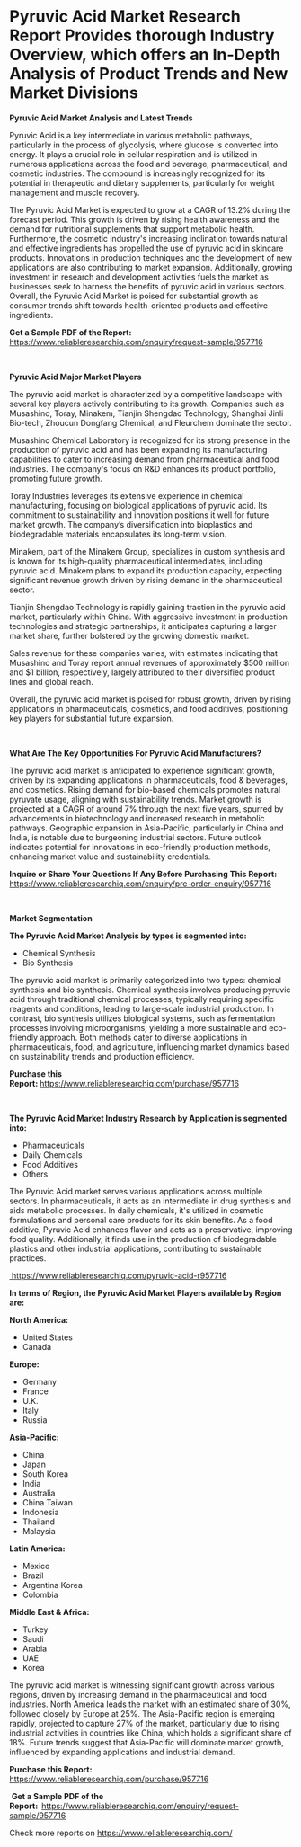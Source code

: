 <p><h1>Pyruvic Acid Market Research Report Provides thorough Industry Overview, which offers an In-Depth Analysis of Product Trends and New Market Divisions</h1></p><p><strong>Pyruvic Acid Market Analysis and Latest Trends</strong></p>
<p><p>Pyruvic Acid is a key intermediate in various metabolic pathways, particularly in the process of glycolysis, where glucose is converted into energy. It plays a crucial role in cellular respiration and is utilized in numerous applications across the food and beverage, pharmaceutical, and cosmetic industries. The compound is increasingly recognized for its potential in therapeutic and dietary supplements, particularly for weight management and muscle recovery.</p><p>The Pyruvic Acid Market is expected to grow at a CAGR of 13.2% during the forecast period. This growth is driven by rising health awareness and the demand for nutritional supplements that support metabolic health. Furthermore, the cosmetic industry's increasing inclination towards natural and effective ingredients has propelled the use of pyruvic acid in skincare products. Innovations in production techniques and the development of new applications are also contributing to market expansion. Additionally, growing investment in research and development activities fuels the market as businesses seek to harness the benefits of pyruvic acid in various sectors. Overall, the Pyruvic Acid Market is poised for substantial growth as consumer trends shift towards health-oriented products and effective ingredients.</p></p>
<p><strong>Get a Sample PDF of the Report:&nbsp;</strong> <a href="https://www.reliableresearchiq.com/enquiry/request-sample/957716?utm_campaign=2780&utm_medium=2&utm_source=Github&utm_content=ia&utm_term=31032025&utm_id=pyruvic-acid">https://www.reliableresearchiq.com/enquiry/request-sample/957716</a></p>
<p>&nbsp;</p>
<p><strong>Pyruvic Acid Major Market Players</strong></p>
<p><p>The pyruvic acid market is characterized by a competitive landscape with several key players actively contributing to its growth. Companies such as Musashino, Toray, Minakem, Tianjin Shengdao Technology, Shanghai Jinli Bio-tech, Zhoucun Dongfang Chemical, and Fleurchem dominate the sector.</p><p>Musashino Chemical Laboratory is recognized for its strong presence in the production of pyruvic acid and has been expanding its manufacturing capabilities to cater to increasing demand from pharmaceutical and food industries. The company's focus on R&D enhances its product portfolio, promoting future growth.</p><p>Toray Industries leverages its extensive experience in chemical manufacturing, focusing on biological applications of pyruvic acid. Its commitment to sustainability and innovation positions it well for future market growth. The company’s diversification into bioplastics and biodegradable materials encapsulates its long-term vision.</p><p>Minakem, part of the Minakem Group, specializes in custom synthesis and is known for its high-quality pharmaceutical intermediates, including pyruvic acid. Minakem plans to expand its production capacity, expecting significant revenue growth driven by rising demand in the pharmaceutical sector.</p><p>Tianjin Shengdao Technology is rapidly gaining traction in the pyruvic acid market, particularly within China. With aggressive investment in production technologies and strategic partnerships, it anticipates capturing a larger market share, further bolstered by the growing domestic market.</p><p>Sales revenue for these companies varies, with estimates indicating that Musashino and Toray report annual revenues of approximately $500 million and $1 billion, respectively, largely attributed to their diversified product lines and global reach.</p><p>Overall, the pyruvic acid market is poised for robust growth, driven by rising applications in pharmaceuticals, cosmetics, and food additives, positioning key players for substantial future expansion.</p></p>
<p>&nbsp;</p>
<p><strong>What Are The Key Opportunities For Pyruvic Acid Manufacturers?</strong></p>
<p><p>The pyruvic acid market is anticipated to experience significant growth, driven by its expanding applications in pharmaceuticals, food & beverages, and cosmetics. Rising demand for bio-based chemicals promotes natural pyruvate usage, aligning with sustainability trends. Market growth is projected at a CAGR of around 7% through the next five years, spurred by advancements in biotechnology and increased research in metabolic pathways. Geographic expansion in Asia-Pacific, particularly in China and India, is notable due to burgeoning industrial sectors. Future outlook indicates potential for innovations in eco-friendly production methods, enhancing market value and sustainability credentials.</p></p>
<p><strong>Inquire or Share Your Questions If Any Before Purchasing This Report:</strong> <a href="https://www.reliableresearchiq.com/enquiry/pre-order-enquiry/957716?utm_campaign=2780&utm_medium=2&utm_source=Github&utm_content=ia&utm_term=31032025&utm_id=pyruvic-acid">https://www.reliableresearchiq.com/enquiry/pre-order-enquiry/957716</a></p>
<p>&nbsp;</p>
<p><strong>Market Segmentation</strong></p>
<p><strong>The Pyruvic Acid Market Analysis by types is segmented into:</strong></p>
<p><ul><li>Chemical Synthesis</li><li>Bio Synthesis</li></ul></p>
<p><p>The pyruvic acid market is primarily categorized into two types: chemical synthesis and bio synthesis. Chemical synthesis involves producing pyruvic acid through traditional chemical processes, typically requiring specific reagents and conditions, leading to large-scale industrial production. In contrast, bio synthesis utilizes biological systems, such as fermentation processes involving microorganisms, yielding a more sustainable and eco-friendly approach. Both methods cater to diverse applications in pharmaceuticals, food, and agriculture, influencing market dynamics based on sustainability trends and production efficiency.</p></p>
<p><strong>Purchase this Report:&nbsp;</strong><a href="https://www.reliableresearchiq.com/purchase/957716?utm_campaign=2780&utm_medium=2&utm_source=Github&utm_content=ia&utm_term=31032025&utm_id=pyruvic-acid">https://www.reliableresearchiq.com/purchase/957716</a></p>
<p>&nbsp;</p>
<p><strong>The Pyruvic Acid Market Industry Research by Application is segmented into:</strong></p>
<p><ul><li>Pharmaceuticals</li><li>Daily Chemicals</li><li>Food Additives</li><li>Others</li></ul></p>
<p><p>The Pyruvic Acid market serves various applications across multiple sectors. In pharmaceuticals, it acts as an intermediate in drug synthesis and aids metabolic processes. In daily chemicals, it's utilized in cosmetic formulations and personal care products for its skin benefits. As a food additive, Pyruvic Acid enhances flavor and acts as a preservative, improving food quality. Additionally, it finds use in the production of biodegradable plastics and other industrial applications, contributing to sustainable practices.</p></p>
<p><a href="https://www.reliableresearchiq.com/pyruvic-acid-r957716?utm_campaign=2780&utm_medium=2&utm_source=Github&utm_content=ia&utm_term=31032025&utm_id=pyruvic-acid">&nbsp;https://www.reliableresearchiq.com/pyruvic-acid-r957716</a></p>
<p><strong>In terms of Region, the Pyruvic Acid Market Players available by Region are:</strong></p>
<p>
    <p> <strong> North America: </strong>
        <ul>
            <li>United States</li>
            <li>Canada</li>
        </ul>
        </p> 
    <p> <strong> Europe: </strong>
        <ul>
            <li>Germany</li>
            <li>France</li>
            <li>U.K.</li>
            <li>Italy</li>
            <li>Russia</li>
        </ul>
        </p> 
    <p> <strong> Asia-Pacific: </strong>
        <ul>
            <li>China</li>
            <li>Japan</li>
            <li>South Korea</li>
            <li>India</li>
            <li>Australia</li>
            <li>China Taiwan</li>
            <li>Indonesia</li>
            <li>Thailand</li>
            <li>Malaysia</li>
        </ul>
        </p> 
    <p> <strong> Latin America: </strong>
        <ul>
            <li>Mexico</li>
            <li>Brazil</li>
            <li>Argentina Korea</li>
            <li>Colombia</li>
        </ul>
        </p> 
    <p> <strong> Middle East & Africa: </strong>
        <ul>
            <li>Turkey</li>
            <li>Saudi</li>
            <li>Arabia</li>
            <li>UAE</li>
            <li>Korea</li>
        </ul>
    </p>
    </p>
<p><p>The pyruvic acid market is witnessing significant growth across various regions, driven by increasing demand in the pharmaceutical and food industries. North America leads the market with an estimated share of 30%, followed closely by Europe at 25%. The Asia-Pacific region is emerging rapidly, projected to capture 27% of the market, particularly due to rising industrial activities in countries like China, which holds a significant share of 18%. Future trends suggest that Asia-Pacific will dominate market growth, influenced by expanding applications and industrial demand.</p></p>
<p><strong>Purchase this Report: </strong><a href="https://www.reliableresearchiq.com/purchase/957716?utm_campaign=2780&utm_medium=2&utm_source=Github&utm_content=ia&utm_term=31032025&utm_id=pyruvic-acid">https://www.reliableresearchiq.com/purchase/957716</a></p>
<p>&nbsp;<strong>Get a Sample PDF of the Report:&nbsp;&nbsp;</strong><a href="https://www.reliableresearchiq.com/enquiry/request-sample/957716?utm_campaign=2780&utm_medium=2&utm_source=Github&utm_content=ia&utm_term=31032025&utm_id=pyruvic-acid">https://www.reliableresearchiq.com/enquiry/request-sample/957716</a></p>
<p><strong></strong></p>
<p>Check more reports on <a href="https://www.reliableresearchiq.com/?utm_campaign=2780&utm_medium=2&utm_source=Github&utm_content=ia&utm_term=31032025&utm_id=pyruvic-acid">https://www.reliableresearchiq.com/</a></p>